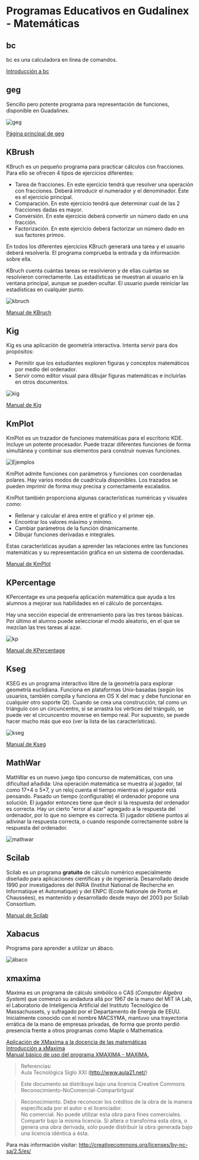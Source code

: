 # Programas Educativos en Gudalinex - Matemáticas

## bc

bc es una calculadora en línea de comandos.  
  
[Introducción a bc](http://bulma.net/body.phtml?nIdNoticia=2045)  
  
## geg

Sencillo pero potente programa para representación de funciones, disponible en Guadalinex.  
  
![geg](../img/geg.gif "geg")  
  
[Página principal de geg](http://www.infolaunch.com/%7Edaveb/)  
  
## KBrush

KBruch es un pequeño programa para practicar cálculos con fracciones. Para ello se ofrecen 4 tipos de ejercicios diferentes:

* Tarea de fracciones. En este ejercicio tendrá que resolver una operación con fracciones. Deberá introducir el numerador y el denominador. Éste es el ejercicio principal.
* Comparación. En este ejercicio tendrá que determinar cual de las 2 fracciones dadas es mayor.
* Conversión. En este ejercicio deberá convertir un número dado en una fracción.
* Factorización. En este ejercicio deberá factorizar un número dado en sus factores primos.
  
En todos los diferentes ejercicios KBruch generará una tarea y el usuario deberá resolverla. El programa comprueba la entrada y da información sobre ella.

KBruch cuenta cuántas tareas se resolvieron y de ellas cuántas se resolvieron correctamente. Las estadísticas se muestran al usuario en la ventana principal, aunque se pueden ocultar. El usuario puede reiniciar las estadísticas en cualquier punto.

![kbruch](../img/kbruch.png "kbruch")  
  
[Manual de KBruch](http://docs.kde.org/stable/es/kdeedu/kbruch/index.html)  

## Kig

Kig es una aplicación de geometría interactiva. Intenta servir para dos propósitos:

* Permitir que los estudiantes exploren figuras y conceptos matemáticos por medio del ordenador.
* Servir como editor visual para dibujar figuras matemáticas e incluirlas en otros documentos.

![kig](../img/kig.png "kig")
  
[Manual de Kig](http://docs.kde.org/stable/es/kdeedu/kig/index.html)  
  
## KmPlot

KmPlot es un trazador de funciones matemáticas para el escritorio KDE. Incluye un potente procesador. Puede trazar diferentes funciones de forma simultánea y combinar sus elementos para construir nuevas funciones.

![Ejemplos](http://docs.kde.org/stable/es/kdeedu/kmplot/threeplots.png)

KmPlot admite funciones con parámetros y funciones con coordenadas polares. Hay varios modos de cuadrícula disponibles. Los trazados se pueden imprimir de forma muy precisa y correctamente escalados.

KmPlot también proporciona algunas características numéricas y visuales como:

* Rellenar y calcular el área entre el gráfico y el primer eje.
* Encontrar los valores máximo y mínimo.
* Cambiar parámetros de la función dinámicamente.
* Dibujar funciones derivadas e integrales.

Estas características ayudan a aprender las relaciones entre las funciones matemáticas y su representación gráfica en un sistema de coordenadas.

[Manual de KmPlot](http://docs.kde.org/stable/es/kdeedu/kmplot/index.html)  
  
## KPercentage

KPercentage es una pequeña aplicación matemática que ayuda a los alumnos a mejorar sus habilidades en el cálculo de porcentajes.

Hay una sección especial de entrenamiento para las tres tareas básicas. Por último el alumno puede seleccionar el modo aleatorio, en el que se mezclan las tres tareas al azar.

![kp](../img/kp.png "kp")  

[Manual de KPercentage](http://docs.kde.org/stable/es/kdeedu/kpercentage/index.html)

## Kseg

KSEG es un programa interactivo libre de la geometría para explorar geometría euclidiana. Funciona en plataformas Unix-basadas (según los usuarios, también compila y funciona en OS X del mac y debe funcionar en cualquier otro soporte Qt). Cuando se crea una construcción, tal como un triángulo con un circuncentro, si se arrastra los vértices del triángulo, se puede ver el circuncentro moverse en tiempo real. Por supuesto, se puede hacer mucho más que eso (ver la lista de las características).  
  
![kseg](../img/kseg.png "kseg")  

  
[Manual de Kseg](http://matematicas.uis.edu.co/%7Ebelky/TRABAJO%20FINAL%20INFORMATICA%20EDUCATIVA.pdf)  
  
## MathWar

MathWar es un nuevo juego tipo concurso de matemáticas, con una dificultad añadida: Una operación matemática se muestra al jugador, tal como 17+4 o 5*7, y un reloj cuenta el tiempo mientras el jugador está pensando. Pasado un tiempo (configurable) el ordenador propone una solución. El jugador entonces tiene que decir si la respuesta del ordenador es correcta. Hay un cierto "error al azar" agregado a la respuesta del ordenador, por lo que no siempre es correcta. El jugador obtiene puntos al adivinar la respuesta correcta, o cuando responde correctamente sobre la respuesta del ordenador.  
  
![mathwar](../img/mathwar1.jpg "mathwar")  
  
## Scilab

Scilab es un programa **gratuito** de cálculo numérico especialmente diseñado para aplicaciones científicas y de ingeniería. Desarrollado desde 1990 por investigadores del INRIA (Institut National de Recherche en Informatique et Automatique) y del ENPC (Ecole Nationale de Ponts et Chaussées), es mantenido y desarrollado desde mayo del 2003 por  Scilab Consortium.  
  
[Manual de Scilab](ftp://ftp.inria.fr/INRIA/Scilab/contrib/SCISPANISH/Intro_Spanish.pdf)  
  
## Xabacus

Programa para aprender a utilizar un ábaco.

![ábaco](../img/xabacus.png "ábaco")  

## xmaxima

Maxima es un programa de cálculo simbólico o CAS (_Computer Algebra System_) que comenzó su andadura allá por 1967 de la mano del MIT IA Lab, el Laboratorio de Inteligencia Artificial del Instituto Tecnológico de Massachussets, y sufragado por el Departamento de Energía de EEUU. Inicialmente conocido con el nombre MACSYMA, mantuvo una trayectoria errática de la mano de empresas privadas, de forma que pronto perdió presencia frente a otros programas como Maple o Mathematica.

[Aplicación de XMaxima a la docencia de las matemáticas](http://portal.jornadespl.org/biblioteca/iii-jornades/ponencies/390917-14-05-2004.pdf/download)  
[Introducción a xMaxima](http://www.guadalinex.org/modules/mydownloads/visit.php?cid=4&lid=100)  
[Manual básico de uso del programa XMAXIMA - MAXIMA.](http://www.ieslacucarela.com/PaginaIES/dptos/Matematicas/manualxmaxima.htm)

  
> Referencias:  
> Aula Tecnológica Siglo XXI (http://www.aula21.net/)  
  
> Este documento se distribuye bajo una licencia Creative Commons Reconocimiento-NoComercial-CompartirIgual  
  
> Reconocimiento. Debe reconocer los créditos de la obra de la manera especificada por el autor o el licenciador.  
> No comercial. No puede utilizar esta obra para fines comerciales.  
> Compartir bajo la misma licencia. Si altera o transforma esta obra, o genera una obra derivada, sólo puede distribuir la obra generada bajo una licencia idéntica a ésta.  
  
  
Para más información visitar: http://creativecommons.org/licenses/by-nc-sa/2.5/es/